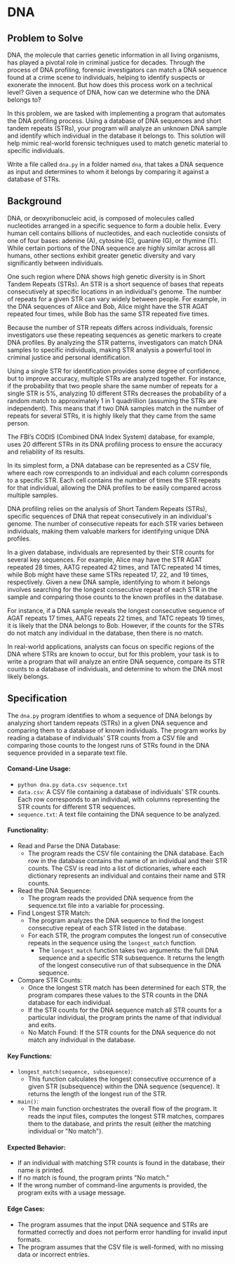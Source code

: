 # DNA

## Problem to Solve

DNA, the molecule that carries genetic information in all living organisms, has played a pivotal role in criminal justice for decades. Through the process of DNA profiling, forensic investigators can match a DNA sequence found at a crime scene to individuals, helping to identify suspects or exonerate the innocent. But how does this process work on a technical level? Given a sequence of DNA, how can we determine who the DNA belongs to?

In this problem, we are tasked with implementing a program that automates the DNA profiling process. Using a database of DNA sequences and short tandem repeats (STRs), your program will analyze an unknown DNA sample and identify which individual in the database it belongs to. This solution will help mimic real-world forensic techniques used to match genetic material to specific individuals.

Write a file called `dna.py` in a folder named `dna`, that takes a DNA sequence as input and determines to whom it belongs by comparing it against a database of STRs.

## Background

DNA, or deoxyribonucleic acid, is composed of molecules called nucleotides arranged in a specific sequence to form a double helix. Every human cell contains billions of nucleotides, and each nucleotide consists of one of four bases: adenine (A), cytosine (C), guanine (G), or thymine (T). While certain portions of the DNA sequence are highly similar across all humans, other sections exhibit greater genetic diversity and vary significantly between individuals.

One such region where DNA shows high genetic diversity is in Short Tandem Repeats (STRs). An STR is a short sequence of bases that repeats consecutively at specific locations in an individual's genome. The number of repeats for a given STR can vary widely between people. For example, in the DNA sequences of Alice and Bob, Alice might have the STR AGAT repeated four times, while Bob has the same STR repeated five times.

Because the number of STR repeats differs across individuals, forensic investigators use these repeating sequences as genetic markers to create DNA profiles. By analyzing the STR patterns, investigators can match DNA samples to specific individuals, making STR analysis a powerful tool in criminal justice and personal identification.

Using a single STR for identification provides some degree of confidence, but to improve accuracy, multiple STRs are analyzed together. For instance, if the probability that two people share the same number of repeats for a single STR is 5%, analyzing 10 different STRs decreases the probability of a random match to approximately 1 in 1 quadrillion (assuming the STRs are independent). This means that if two DNA samples match in the number of repeats for several STRs, it is highly likely that they came from the same person.

The FBI’s CODIS (Combined DNA Index System) database, for example, uses 20 different STRs in its DNA profiling process to ensure the accuracy and reliability of its results.

In its simplest form, a DNA database can be represented as a CSV file, where each row corresponds to an individual and each column corresponds to a specific STR. Each cell contains the number of times the STR repeats for that individual, allowing the DNA profiles to be easily compared across multiple samples.

DNA profiling relies on the analysis of Short Tandem Repeats (STRs), specific sequences of DNA that repeat consecutively in an individual's genome. The number of consecutive repeats for each STR varies between individuals, making them valuable markers for identifying unique DNA profiles.

In a given database, individuals are represented by their STR counts for several key sequences. For example, Alice may have the STR AGAT repeated 28 times, AATG repeated 42 times, and TATC repeated 14 times, while Bob might have these same STRs repeated 17, 22, and 19 times, respectively. Given a new DNA sample, identifying to whom it belongs involves searching for the longest consecutive repeat of each STR in the sample and comparing those counts to the known profiles in the database.

For instance, if a DNA sample reveals the longest consecutive sequence of AGAT repeats 17 times, AATG repeats 22 times, and TATC repeats 19 times, it is likely that the DNA belongs to Bob. However, if the counts for the STRs do not match any individual in the database, then there is no match.

In real-world applications, analysts can focus on specific regions of the DNA where STRs are known to occur, but for this problem, your task is to write a program that will analyze an entire DNA sequence, compare its STR counts to a database of individuals, and determine to whom the DNA most likely belongs.

## Specification

The `dna.py` program identifies to whom a sequence of DNA belongs by analyzing short tandem repeats (STRs) in a given DNA sequence and comparing them to a database of known individuals. The program works by reading a database of individuals' STR counts from a CSV file and comparing those counts to the longest runs of STRs found in the DNA sequence provided in a separate text file.

#### Comand-Line Usage:
* `python dna.py data.csv sequence.txt`
* `data.csv`: A CSV file containing a database of individuals' STR counts. Each row corresponds to an individual, with columns representing the STR counts for different STR sequences.
* `sequence.txt`: A text file containing the DNA sequence to be analyzed.

#### Functionality:
* Read and Parse the DNA Database:
    * The program reads the CSV file containing the DNA database. Each row in the database contains the name of an individual and their STR counts. The CSV is read into a list of dictionaries, where each dictionary represents an individual and contains their name and STR counts.
* Read the DNA Sequence:
    * The program reads the provided DNA sequence from the sequence.txt file into a variable for processing.
* Find Longest STR Match:
    * The program analyzes the DNA sequence to find the longest consecutive repeat of each STR listed in the database.
    * For each STR, the program computes the longest run of consecutive repeats in the sequence using the `longest_match` function.
        * The `longest_match` function takes two arguments: the full DNA sequence and a specific STR subsequence. It returns the length of the longest consecutive run of that subsequence in the DNA sequence.
* Compare STR Counts:
    * Once the longest STR match has been determined for each STR, the program compares these values to the STR counts in the DNA database for each individual.
    * If the STR counts for the DNA sequence match all STR counts for a particular individual, the program prints the name of that individual and exits.
    * No Match Found: If the STR counts for the DNA sequence do not match any individual in the database.

#### Key Functions:
* `longest_match(sequence, subsequence)`:
    * This function calculates the longest consecutive occurrence of a given STR (subsequence) within the DNA sequence (sequence). It returns the length of the longest run of the STR.
* `main()`:
    * The main function orchestrates the overall flow of the program. It reads the input files, computes the longest STR matches, compares them to the database, and prints the result (either the matching individual or "No match").

#### Expected Behavior:
* If an individual with matching STR counts is found in the database, their name is printed.
* If no match is found, the program prints "No match."
* If the wrong number of command-line arguments is provided, the program exits with a usage message.

#### Edge Cases:
* The program assumes that the input DNA sequence and STRs are formatted correctly and does not perform error handling for invalid input formats.
* The program assumes that the CSV file is well-formed, with no missing data or incorrect entries.
